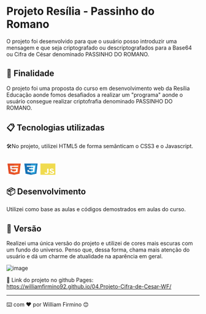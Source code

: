 # Projeto Resília - Passinho do Romano

O projeto foi desenvolvido para que o usuário posso introduzir uma mensagem e que seja criptografado ou descriptografados para a Base64 ou Cifra de César denominado PASSINHO DO ROMANO.


## 🚀 Finalidade

O projeto foi uma proposta do curso em desenvolvimento web da Resília Educação aonde fomos desafiados a realizar um "programa" aonde o usuário consegue realizar criptofrafia denominado PASSINHO DO ROMANO.

## 📋 Tecnologias utilizadas

🛠️No projeto, utilizei HTML5 de forma semânticam o CSS3 e o Javascript.
<div style="display: inline_block"><br>
<img align="center" alt="Will-HTML" height="30" width="40" src="https://raw.githubusercontent.com/devicons/devicon/master/icons/html5/html5-original.svg">
<img align="center" alt="Will-CSS" height="30" width="40" src="https://raw.githubusercontent.com/devicons/devicon/master/icons/css3/css3-original.svg">
<img align="center" alt="Will-Js" height="30" width="40" src="https://raw.githubusercontent.com/devicons/devicon/master/icons/javascript/javascript-plain.svg">
</div>


## 📦 Desenvolvimento

Utilizei como base as aulas e códigos demostrados em aulas do curso. 



## 📄 Versão
Realizei uma única versão do projeto e utilizei de cores mais escuras com um fundo do universo. Penso que, dessa forma, chama mais atenção do usuário e dá um charme de atualidade na aparência em geral.


![image](https://user-images.githubusercontent.com/89873481/168189762-3052dd57-a173-4e8e-85ff-bfdab29a4e94.png)


📌 Link do projeto no github Pages: https://williamfirmino92.github.io/04.Projeto-Cifra-de-Cesar-WF/
 


---
⌨️ com ❤️ por William Firmino 😊




